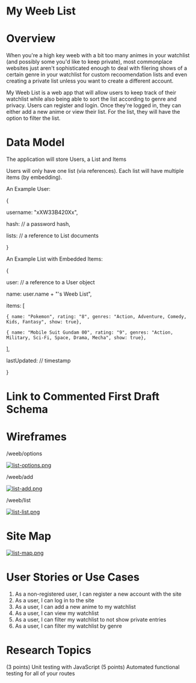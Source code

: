 # My Weeb List

# Overview

When you're a high key weeb with a bit too many animes in your watchlist (and possibly some you'd like to keep private), most commonplace websites just aren't sophisticated enough to deal with filering shows of a certain genre in your watchlist for custom recoomendation lists and even creating a private list unless you want to create a different account.   

My Weeb List is a web app that will allow users to keep track of their watchlist while also being able to sort the list according to genre and privacy. Users can register and login. Once they're logged in, they can either add a new anime or view their list. For the list, they will have the option to filter the list.

# Data Model

The application will store Users, a List and Items

Users will only have one list (via references).
Each list will have multiple items (by embedding).

An Example User:

{

  username: "xXW33B420Xx",

  hash: // a password hash,
  
  lists: // a reference to List documents
  
}

An Example List with Embedded Items: 

{

  user: // a reference to a User object
  
  name: user.name + "'s Weeb List",
  
  items: [
  
    { name: "Pokemon", rating: "8", genres: "Action, Adventure, Comedy, Kids, Fantasy", show: true},
    
    { name: "Mobile Suit Gundam 00", rating: "9", genres: "Action, Military, Sci-Fi, Space, Drama, Mecha", show: true},
    
  ],
  
  lastUpdated: // timestamp
  
}

# Link to Commented First Draft Schema

# Wireframes

/weeb/options

[![list-options.png](https://i.postimg.cc/Y9jyQSTh/list-options.png)](https://postimg.cc/JDVqLRrL)

/weeb/add

[![list-add.png](https://i.postimg.cc/RhLfF7Gf/list-add.png)](https://postimg.cc/Cnddrf3L)

/weeb/list

[![list-list.png](https://i.postimg.cc/pTnJ25gY/list-list.png)](https://postimg.cc/VrmCgvsd)

# Site Map

[![list-map.png](https://i.postimg.cc/Rh78ZDjR/list-map.png)](https://postimg.cc/YLS8Xb2G)

# User Stories or Use Cases

1. As a non-registered user, I can register a new account with the site
2. As a user, I can log in to the site
3. As a user, I can add a new anime to my watchlist
4. As a user, I can view my watchlist
5. As a user, I can filter my watchlist to not show private entries
6. As a user, I can filter my watchlist by genre

# Research Topics

(3 points) Unit testing with JavaScript
(5 points) Automated functional testing for all of your routes
